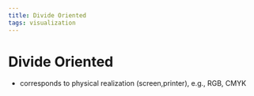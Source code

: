```yaml
---
title: Divide Oriented
tags: visualization
---
```


# Divide Oriented
- corresponds to physical realization (screen,printer), e.g., RGB, CMYK






































































